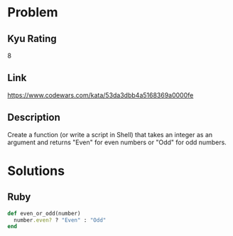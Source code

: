 # Problem

## Kyu Rating

8

## Link

https://www.codewars.com/kata/53da3dbb4a5168369a0000fe

## Description

Create a function (or write a script in Shell) that takes an integer as an argument and returns "Even" for even numbers or "Odd" for odd numbers.

# Solutions

## Ruby
```ruby
def even_or_odd(number)
  number.even? ? "Even" : "Odd"
end
```
